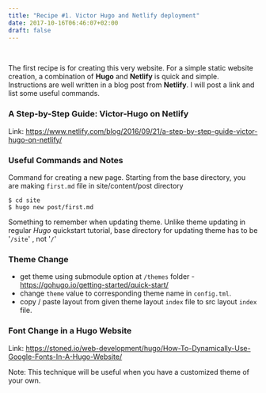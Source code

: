 ```yaml
---
title: "Recipe #1. Victor Hugo and Netlify deployment"
date: 2017-10-16T06:46:07+02:00
draft: false
---
```

<br>

The first recipe is for creating this very website.
For a simple static website creation, a combination of **Hugo** and **Netlify** is quick and simple.
Instructions are well written in a blog post from **Netlify**.
I will post a link and list some useful commands.

### A Step-by-Step Guide: Victor-Hugo on Netlify

Link: https://www.netlify.com/blog/2016/09/21/a-step-by-step-guide-victor-hugo-on-netlify/

### Useful Commands and Notes

Command for creating a new page. 
Starting from the base directory, you are making `first.md` file in site/content/post directory

```
$ cd site
$ hugo new post/first.md
```

Something to remember when updating theme.
Unlike theme updating in regular _Hugo_ quickstart tutorial, base directory for updating theme has to be '`/site`' , not '`/`'

### Theme Change

- get theme using submodule option at `/themes` folder - https://gohugo.io/getting-started/quick-start/
- change `theme` value to corresponding theme name in `config.tml`.
- copy / paste layout from given theme layout `index` file to src layout `index` file.


### Font Change in a Hugo Website

Link: https://stoned.io/web-development/hugo/How-To-Dynamically-Use-Google-Fonts-In-A-Hugo-Website/

Note: This technique will be useful when you have a customized theme of your own. 
